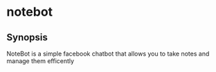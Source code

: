 # notebot

## Synopsis
NoteBot is a simple facebook chatbot that allows you to take notes and manage them efficently
